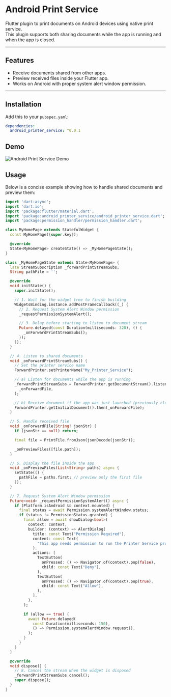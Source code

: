 # Android Print Service

Flutter plugin to print documents on Android devices using native print service.  
This plugin supports both sharing documents while the app is running and when the app is closed.

---

## Features

- Receive documents shared from other apps.
- Preview received files inside your Flutter app.
- Works on Android with proper system alert window permission.

---

## Installation

Add this to your `pubspec.yaml`:

```yaml
dependencies:
  android_printer_service: ^0.0.1
```

## Demo

![Android Print Service Demo](Demo.gif)

## Usage

Below is a concise example showing how to handle shared documents and preview them:

```dart
import 'dart:async';
import 'dart:io';
import 'package:flutter/material.dart';
import 'package:android_printer_service/android_printer_service.dart';
import 'package:permission_handler/permission_handler.dart';

class MyHomePage extends StatefulWidget {
  const MyHomePage({super.key});

  @override
  State<MyHomePage> createState() => _MyHomePageState();
}

class _MyHomePageState extends State<MyHomePage> {
  late StreamSubscription _forwardPrintStreamSubs;
  String pathFile = '';

  @override
  void initState() {
    super.initState();

    // 1. Wait for the widget tree to finish building
    WidgetsBinding.instance.addPostFrameCallback((_) {
      // 2. Request System Alert Window permission
      _requestPermissionSystemAlert();

      // 3. Delay before starting to listen to document stream
      Future.delayed(const Duration(milliseconds: 320), () {
        _onForwardPrintStreamSubs();
      });
    });
  }

  // 4. Listen to shared documents
  void _onForwardPrintStreamSubs() {
    // Set the printer service name
    ForwardPrinter.setPrinterName("My_Printer_Service");

    // a) Listen for documents while the app is running
    _forwardPrintStreamSubs = ForwardPrinter.getDocumentStream().listen(
      _onForwardFile,
    );

    // b) Receive document if the app was just launched (previously closed)
    ForwardPrinter.getInitialDocument().then(_onForwardFile);
  }

  // 5. Handle received file
  void _onForwardFile(String? jsonStr) {
    if (jsonStr == null) return;

    final file = PrintFile.fromJson(jsonDecode(jsonStr));

    _onPreviewFiles([file.path]);
  }

  // 6. Display the file inside the app
  void _onPreviewFiles(List<String> paths) async {
    setState(() {
      pathFile = paths.first; // preview only the first file
    });
  }

  // 7. Request System Alert Window permission
  Future<void> _requestPermissionSystemAlert() async {
    if (Platform.isAndroid && context.mounted) {
      final status = await Permission.systemAlertWindow.status;
      if (status != PermissionStatus.granted) {
        final allow = await showDialog<bool>(
          context: context,
          builder: (context) => AlertDialog(
            title: const Text("Permission Required"),
            content: const Text(
              "This app needs permission to run the Printer Service properly. Do you want to allow it?",
            ),
            actions: [
              TextButton(
                onPressed: () => Navigator.of(context).pop(false),
                child: const Text("Deny"),
              ),
              TextButton(
                onPressed: () => Navigator.of(context).pop(true),
                child: const Text("Allow"),
              ),
            ],
          ),
        );

        if (allow == true) {
          await Future.delayed(
            const Duration(milliseconds: 150),
            () => Permission.systemAlertWindow.request(),
          );
        }
      }
    }
  }

  @override
  void dispose() {
    // 8. Cancel the stream when the widget is disposed
    _forwardPrintStreamSubs.cancel();
    super.dispose();
  }
}
```
